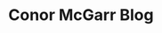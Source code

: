 ---
title: Conor McGarr Blog
description: Extremely passionate about Windows exploit development, internals, C, Assembly, or anything low-level.
url: https://connormcgarr.github.io/
image:
    # url: '/assets/images/cafe.png'
    # alt: 'Cafe'
tags: ['blog', 'cve', 'vulnerability', 'windows']
pubDate: 2023-11-08
draft: false
---